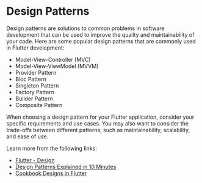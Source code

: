 # Design Patterns

Design patterns are solutions to common problems in software development that can be used to improve the quality and maintainability of your code. Here are some popular design patterns that are commonly used in Flutter development:

- Model-View-Controller (MVC)
- Model-View-ViewModel (MVVM)
- Provider Pattern
- Bloc Pattern
- Singleton Pattern
- Factory Pattern
- Builder Pattern
- Composite Pattern

When choosing a design pattern for your Flutter application, consider your specific requirements and use cases. You may also want to consider the trade-offs between different patterns, such as maintainability, scalability, and ease of use.

Learn more from the following links:

- [Flutter - Design](https://dart.dev/guides/language/effective-dart/design)
- [Design Patterns Explained in 10 Minutes](https://www.youtube.com/watch?v=tv-_1er1mWI)
- [Cookbook Designs in Flutter](https://docs.flutter.dev/cookbook/design)